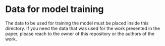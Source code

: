 # Data for model training

The data to be used for training the model must be placed inside this directory. If you need the data that was used for the work presented in the paper, please reach to the owner of this repository or the authors of the work.